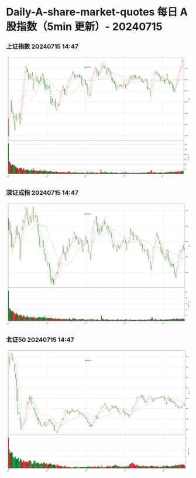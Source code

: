 
# Daily-A-share-market-quotes 每日 A 股指数（5min 更新）- 20240715

### 上证指数 20240715 14:47
![](./fig/2024/7/20240715-sh000001.png)

### 深证成指 20240715 14:47
![](./fig/2024/7/20240715-sz399001.png)

### 北证50 20240715 14:47
![](./fig/2024/7/20240715-bj899050.png)
